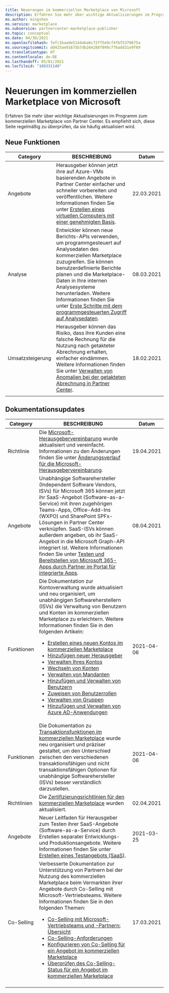 ```yaml
---
title: Neuerungen im kommerziellen Marketplace von Microsoft
description: Erfahren Sie mehr über wichtige Aktualisierungen im Programm zum kommerziellen Marketplace von Partner Center.
ms.author: mingshen
ms.service: marketplace
ms.subservice: partnercenter-marketplace-publisher
ms.topic: conceptual
ms.date: 04/30/2021
ms.openlocfilehash: 7efc1baade5144aba6c72ff5e9cf4fbf5370675a
ms.sourcegitcommit: dd425ae91675b7db264288f899cff6add31e9f69
ms.translationtype: HT
ms.contentlocale: de-DE
ms.lasthandoff: 05/01/2021
ms.locfileid: "108331140"
---
```

# <a name="whats-new-in-the-microsoft-commercial-marketplace"></a>Neuerungen im kommerziellen Marketplace von Microsoft

Erfahren Sie mehr über wichtige Aktualisierungen im Programm zum kommerziellen Marketplace von Partner Center. Es empfiehlt sich, diese Seite regelmäßig zu überprüfen, da sie häufig aktualisiert wird.

## <a name="new-features"></a>Neue Funktionen

| Category | BESCHREIBUNG | Datum |
| ------------ | ------------- | ------------- |
| Angebote | Herausgeber können jetzt ihre auf Azure-VMs basierenden Angebote in Partner Center einfacher und schneller vorbereiten und veröffentlichen. Weitere Informationen finden Sie unter [Erstellen eines virtuellen Computers mit einer genehmigten Basis](azure-vm-create-using-approved-base.md). | 22.03.2021 |
| Analyse | Entwickler können neue Berichts-APIs verwenden, um programmgesteuert auf Analysedaten des kommerziellen Marketplace zuzugreifen. Sie können benutzerdefinierte Berichte planen und die Marketplace-Daten in Ihre internen Analysesysteme herunterladen. Weitere Informationen finden Sie unter [Erste Schritte mit dem programmgesteuerten Zugriff auf Analysedaten](analytics-get-started.md). | 08.03.2021 |
| Umsatzsteigerung | Herausgeber können das Risiko, dass ihre Kunden eine falsche Rechnung für die Nutzung nach getakteter Abrechnung erhalten, einfacher eindämmen. Weitere Informationen finden Sie unter [Verwalten von Anomalien bei der getakteten Abrechnung in Partner Center](anomaly-detection.md). | 18.02.2021 |
||||

## <a name="documentation-updates"></a>Dokumentationsupdates

| Category | BESCHREIBUNG | Datum |
| ------------ | ------------- | ------------- |
| Richtlinie | Die [Microsoft-Herausgebervereinbarung](/legal/marketplace/msft-publisher-agreement) wurde aktualisiert und vereinfacht. Informationen zu den Änderungen finden Sie unter [Änderungsverlauf für die Microsoft-Herausgebervereinbarung](/legal/marketplace/mpa-change-history). | 19.04.2021 |
| Angebote | Unabhängige Softwarehersteller (Independent Software Vendors, ISVs) für Microsoft 365 können jetzt ihr SaaS-Angebot (Software-as-a-Service) mit ihren zugehörigen Teams-Apps, Office-Add-Ins (WXPO) und SharePoint SPFx-Lösungen in Partner Center verknüpfen. SaaS-ISVs können außerdem angeben, ob ihr SaaS-Angebot in die Microsoft Graph-API integriert ist. Weitere Informationen finden Sie unter [Testen und Bereitstellen von Microsoft 365-Apps durch Partner im Portal für integrierte Apps](/microsoft-365/admin/manage/test-and-deploy-microsoft-365-apps). | 08.04.2021 |
| Funktionen | Die Dokumentation zur Kontoverwaltung wurde aktualisiert und neu organisiert, um unabhängigen Softwareherstellern (ISVs) die Verwaltung von Benutzern und Konten im kommerziellen Marketplace zu erleichtern. Weitere Informationen finden Sie in den folgenden Artikeln:<ul><li>[Erstellen eines neuen Kontos im kommerziellen Marketplace](create-account.md)</li><li>[Hinzufügen neuer Herausgeber](add-publishers.md)</li><li>[Verwalten Ihres Kontos](manage-account.md)</li><li>[Wechseln von Konten](switch-accounts.md)</li><li>[Verwalten von Mandanten](manage-tenants.md)</li><li>[Hinzufügen und Verwalten von Benutzern](add-manage-users.md)</li><li>[Zuweisen von Benutzerrollen](user-roles.md)</li><li>[Verwalten von Gruppen](manage-groups.md)</li><li>[Hinzufügen und Verwalten von Azure AD-Anwendungen](manage-aad-apps.md)</li></ul> | 2021-04-06 |
| Funktionen | Die Dokumentation zu [Transaktionsfunktionen im kommerziellen Marketplace](marketplace-commercial-transaction-capabilities-and-considerations.md) wurde neu organisiert und präziser gestaltet, um den Unterschied zwischen den verschiedenen transaktionsfähigen und nicht transaktionsfähigen Optionen für unabhängige Softwarehersteller (ISVs) besser verständlich darzustellen. | 2021-04-06 |
| Richtlinien | Die [Zertifizierungsrichtlinien für den kommerziellen Marketplace](/legal/marketplace/certification-policies) wurden aktualisiert. | 02.04.2021 |
| Angebote | Neuer Leitfaden für Herausgeber zum Testen ihrer SaaS-Angebote (Software-as-a-Service) durch Erstellen separater Entwicklungs- und Produktionsangebote. Weitere Informationen finden Sie unter [Erstellen eines Testangebots (SaaS)](create-saas-dev-test-offer.md). | 2021-03-25 |
| Co-Selling | Verbesserte Dokumentation zur Unterstützung von Partnern bei der Nutzung des kommerziellen Marketplace beim Vermarkten ihrer Angebote durch Co-Selling mit Microsoft-Vertriebsteams. Weitere Informationen finden Sie in den folgenden Themen:<ul><li>[Co-Selling mit Microsoft-Vertriebsteams und -Partnern: Übersicht](co-sell-overview.md)</li><li>[Co-Selling-Anforderungen](co-sell-requirements.md)</li><li>[Konfigurieren von Co-Selling für ein Angebot im kommerziellen Marketplace](co-sell-configure.md)</li><li>[Überprüfen des Co-Selling-Status für ein Angebot im kommerziellen Marketplace](co-sell-status.md)</li></ul> | 17.03.2021 |
||||
